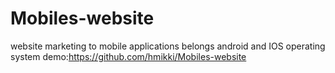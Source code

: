 # Mobiles-website
website marketing to mobile applications belongs android and IOS operating system
demo:https://github.com/hmikki/Mobiles-website
